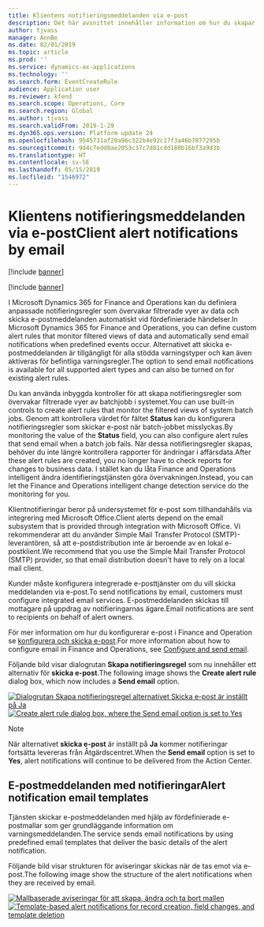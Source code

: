 ```yaml
---
title: Klientens notifieringsmeddelanden via e-post
description: Det här avsnittet innehåller information om hur du skapar regler som skickar e-postmeddelanden för fördefinierade händelser.
author: tjvass
manager: AnnBe
ms.date: 02/01/2019
ms.topic: article
ms.prod: ''
ms.service: dynamics-ax-applications
ms.technology: ''
ms.search.form: EventCreateRule
audience: Application user
ms.reviewer: kfend
ms.search.scope: Operations, Core
ms.search.region: Global
ms.author: tjvass
ms.search.validFrom: 2019-1-29
ms.dyn365.ops.version: Platform update 24
ms.openlocfilehash: 9545731af20a96c322b4e92c17f3a46b7077295b
ms.sourcegitcommit: 9d4c7edd0ae2053c37c7d81cdd180b16bf3a9d3b
ms.translationtype: HT
ms.contentlocale: sv-SE
ms.lasthandoff: 05/15/2019
ms.locfileid: "1546972"
---
```

# <a name="client-alert-notifications-by-email"></a><span data-ttu-id="7bf2d-103">Klientens notifieringsmeddelanden via e-post</span><span class="sxs-lookup"><span data-stu-id="7bf2d-103">Client alert notifications by email</span></span>

[!include [banner](../includes/banner.md)]

[!include [banner](../includes/preview-banner.md)]

<span data-ttu-id="7bf2d-104">I Microsoft Dynamics 365 for Finance and Operations kan du definiera anpassade notifieringsregler som övervakar filtrerade vyer av data och skicka e-postmeddelanden automatiskt vid fördefinierade händelser.</span><span class="sxs-lookup"><span data-stu-id="7bf2d-104">In Microsoft Dynamics 365 for Finance and Operations, you can define custom alert rules that monitor filtered views of data and automatically send email notifications when predefined events occur.</span></span> <span data-ttu-id="7bf2d-105">Alternativet att skicka e-postmeddelanden är tillgängligt för alla stödda varningstyper och kan även aktiveras för befintliga varningsregler.</span><span class="sxs-lookup"><span data-stu-id="7bf2d-105">The option to send email notifications is available for all supported alert types and can also be turned on for existing alert rules.</span></span>

<span data-ttu-id="7bf2d-106">Du kan använda inbyggda kontroller för att skapa notifieringsregler som övervakar filtrerade vyer av batchjobb i systemet.</span><span class="sxs-lookup"><span data-stu-id="7bf2d-106">You can use built-in controls to create alert rules that monitor the filtered views of system batch jobs.</span></span> <span data-ttu-id="7bf2d-107">Genom att kontrollera värdet för fältet **Status** kan du konfigurera notifieringsregler som skickar e-post när batch-jobbet misslyckas.</span><span class="sxs-lookup"><span data-stu-id="7bf2d-107">By monitoring the value of the **Status** field, you can also configure alert rules that send email when a batch job fails.</span></span> <span data-ttu-id="7bf2d-108">När dessa notifieringsregler skapas, behöver du inte längre kontrollera rapporter för ändringar i affärsdata.</span><span class="sxs-lookup"><span data-stu-id="7bf2d-108">After these alert rules are created, you no longer have to check reports for changes to business data.</span></span> <span data-ttu-id="7bf2d-109">I stället kan du låta Finance and Operations intelligent ändra identifieringstjänsten göra övervakningen.</span><span class="sxs-lookup"><span data-stu-id="7bf2d-109">Instead, you can let the Finance and Operations intelligent change detection service do the monitoring for you.</span></span>

<span data-ttu-id="7bf2d-110">Klientnotifieringar beror på undersystemet för e-post som tillhandahålls via integrering med Microsoft Office.</span><span class="sxs-lookup"><span data-stu-id="7bf2d-110">Client alerts depend on the email subsystem that is provided through integration with Microsoft Office.</span></span> <span data-ttu-id="7bf2d-111">Vi rekommenderar att du använder Simple Mail Transfer Protocol (SMTP)-leverantören, så att e-postdistribution inte är beroende av en lokal e-postklient.</span><span class="sxs-lookup"><span data-stu-id="7bf2d-111">We recommend that you use the Simple Mail Transfer Protocol (SMTP) provider, so that email distribution doesn't have to rely on a local mail client.</span></span>

<span data-ttu-id="7bf2d-112">Kunder måste konfigurera integrerade e-posttjänster om du vill skicka meddelanden via e-post.</span><span class="sxs-lookup"><span data-stu-id="7bf2d-112">To send notifications by email, customers must configure integrated email services.</span></span> <span data-ttu-id="7bf2d-113">E-postmeddelanden skickas till mottagare på uppdrag av notifieringarnas ägare.</span><span class="sxs-lookup"><span data-stu-id="7bf2d-113">Email notifications are sent to recipients on behalf of alert owners.</span></span>

<span data-ttu-id="7bf2d-114">För mer information om hur du konfigurerar e-post i Finance and Operation se [konfigurera och skicka e-post](../organization-administration/configure-email.md).</span><span class="sxs-lookup"><span data-stu-id="7bf2d-114">For more information about how to configure email in Finance and Operations, see [Configure and send email](../organization-administration/configure-email.md).</span></span>

<span data-ttu-id="7bf2d-115">Följande bild visar dialogrutan **Skapa notifieringsregel** som nu innehåller ett alternativ för **skicka e-post**.</span><span class="sxs-lookup"><span data-stu-id="7bf2d-115">The following image shows the **Create alert rule** dialog box, which now includes a **Send email** option.</span></span>

<span data-ttu-id="7bf2d-116">[![Dialogrutan Skapa notifieringsregel alternativet Skicka e-post är inställt på Ja](./media/Create-alert-rule-form.png)](./media/Create-alert-rule-form.png)</span><span class="sxs-lookup"><span data-stu-id="7bf2d-116">[![Create alert rule dialog box, where the Send email option is set to Yes](./media/Create-alert-rule-form.png)](./media/Create-alert-rule-form.png)</span></span>

> [!NOTE]
> <span data-ttu-id="7bf2d-117">När alternativet **skicka e-post** är inställt på **Ja** kommer notifieringar fortsätta levereras från Åtgärdscentret.</span><span class="sxs-lookup"><span data-stu-id="7bf2d-117">When the **Send email** option is set to **Yes**, alert notifications will continue to be delivered from the Action Center.</span></span>

## <a name="alert-notification-email-templates"></a><span data-ttu-id="7bf2d-118">E-postmeddelanden med notifieringar</span><span class="sxs-lookup"><span data-stu-id="7bf2d-118">Alert notification email templates</span></span>

<span data-ttu-id="7bf2d-119">Tjänsten skickar e-postmeddelanden med hjälp av fördefinierade e-postmallar som ger grundläggande information om varningsmeddelanden.</span><span class="sxs-lookup"><span data-stu-id="7bf2d-119">The service sends email notifications by using predefined email templates that deliver the basic details of the alert notification.</span></span>

<span data-ttu-id="7bf2d-120">Följande bild visar strukturen för aviseringar skickas när de tas emot via e-post.</span><span class="sxs-lookup"><span data-stu-id="7bf2d-120">The following image show the structure of the alert notifications when they are received by email.</span></span>

<span data-ttu-id="7bf2d-121">[![Mallbaserade aviseringar för att skapa, ändra och ta bort mallen](./media/Alert-email-templates.png)](./media/Alert-email-templates.png)</span><span class="sxs-lookup"><span data-stu-id="7bf2d-121">[![Template-based alert notifications for record creation, field changes, and template deletion](./media/Alert-email-templates.png)](./media/Alert-email-templates.png)</span></span>
